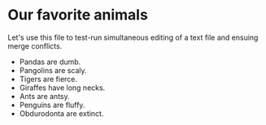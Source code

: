 # Our favorite animals

Let's use this file to test-run simultaneous editing of a text file and ensuing merge conflicts. 

- Pandas are dumb.
- Pangolins are scaly.
- Tigers are fierce.
- Giraffes have long necks.
- Ants are antsy.
- Penguins are fluffy.
- Obdurodonta are extinct.
